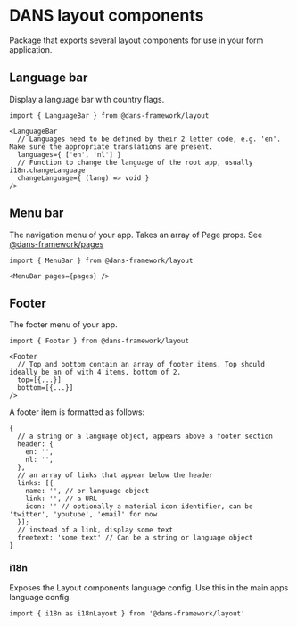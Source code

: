 # DANS layout components

Package that exports several layout components for use in your form application.

## Language bar

Display a language bar with country flags.

    import { LanguageBar } from @dans-framework/layout

    <LanguageBar
      // Languages need to be defined by their 2 letter code, e.g. 'en'. Make sure the appropriate translations are present.
      languages={ ['en', 'nl'] }
      // Function to change the language of the root app, usually i18n.changeLanguage
      changeLanguage={ (lang) => void }
    />

## Menu bar

The navigation menu of your app. Takes an array of Page props. See [@dans-framework/pages](/packages/pages/README.md)

    import { MenuBar } from @dans-framework/layout

    <MenuBar pages={pages} />

## Footer

The footer menu of your app.

    import { Footer } from @dans-framework/layout

    <Footer
      // Top and bottom contain an array of footer items. Top should ideally be an of with 4 items, bottom of 2.
      top=[{...}]
      bottom=[{...}]
    />

A footer item is formatted as follows:

    {
      // a string or a language object, appears above a footer section
      header: {
        en: '',
        nl: '',
      },
      // an array of links that appear below the header
      links: [{
        name: '', // or language object
        link: '', // a URL
        icon: '' // optionally a material icon identifier, can be 'twitter', 'youtube', 'email' for now
      }];
      // instead of a link, display some text
      freetext: 'some text' // Can be a string or language object
    }

### i18n

Exposes the Layout components language config. Use this in the main apps language config.

    import { i18n as i18nLayout } from '@dans-framework/layout'
